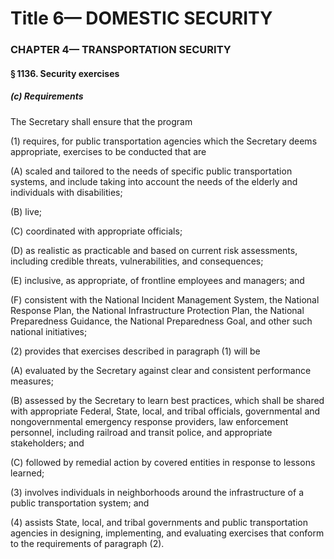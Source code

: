 
# Title 6— DOMESTIC SECURITY
### CHAPTER 4— TRANSPORTATION SECURITY
#### § 1136. Security exercises
##### (c) Requirements

The Secretary shall ensure that the program

(1) requires, for public transportation agencies which the Secretary deems appropriate, exercises to be conducted that are

(A) scaled and tailored to the needs of specific public transportation systems, and include taking into account the needs of the elderly and individuals with disabilities;

(B) live;

(C) coordinated with appropriate officials;

(D) as realistic as practicable and based on current risk assessments, including credible threats, vulnerabilities, and consequences;

(E) inclusive, as appropriate, of frontline employees and managers; and

(F) consistent with the National Incident Management System, the National Response Plan, the National Infrastructure Protection Plan, the National Preparedness Guidance, the National Preparedness Goal, and other such national initiatives;

(2) provides that exercises described in paragraph (1) will be

(A) evaluated by the Secretary against clear and consistent performance measures;

(B) assessed by the Secretary to learn best practices, which shall be shared with appropriate Federal, State, local, and tribal officials, governmental and nongovernmental emergency response providers, law enforcement personnel, including railroad and transit police, and appropriate stakeholders; and

(C) followed by remedial action by covered entities in response to lessons learned;

(3) involves individuals in neighborhoods around the infrastructure of a public transportation system; and

(4) assists State, local, and tribal governments and public transportation agencies in designing, implementing, and evaluating exercises that conform to the requirements of paragraph (2).
